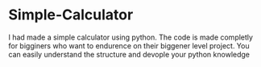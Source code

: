 # Simple-Calculator
I had made a simple calculator using python.
The code is made completly for bigginers who want to endurence on their biggener level project.
You can easily understand the structure and devople your python knowledge  
